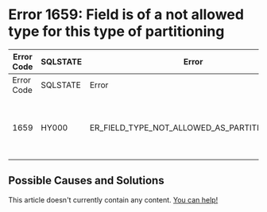 
# Error 1659: Field is of a not allowed type for this type of partitioning


| Error Code | SQLSTATE | Error | Description |
| --- | --- | --- | --- |
| Error Code | SQLSTATE | Error | Description |
| 1659 | HY000 | ER_FIELD_TYPE_NOT_ALLOWED_AS_PARTITION_FIELD | Field '%s' is of a not allowed type for this type of partitioning |




## Possible Causes and Solutions


This article doesn't currently contain any content. [You can help!](/kb/en/writing-and-editing-knowledge-base-articles/)

